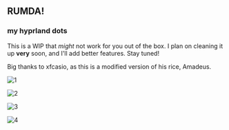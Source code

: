 ## RUMDA!
### my hyprland dots
This is a WIP that *might* not work for you out of the box. I plan on cleaning it up **very** soon, and I'll add better features. Stay tuned!


Big thanks to xfcasio, as this is a modified version of his rice, Amadeus.

![1](picture/1.png)


![2](picture/2.png)


![3](picture/3.png)


![4](picture/4.png)


